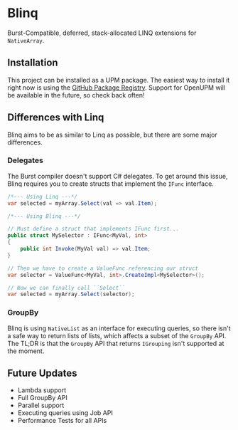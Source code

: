 Blinq
=====

Burst-Compatible, deferred, stack-allocated LINQ extensions for `NativeArray`.

Installation
------------

This project can be installed as a UPM package. The easiest way to install it right now is using the [GitHub Package Registry](https://forum.unity.com/threads/using-github-packages-registry-with-unity-package-manager.861076/). Support for OpenUPM will be available in the future, so check back often!

Differences with Linq
---------------------

Blinq aims to be as similar to Linq as possible, but there are some major differences.

### Delegates

The Burst compiler doesn't support C# delegates. To get around this issue, Blinq requires you to create structs that implement the `IFunc` interface.

```cs
/*--- Using Linq ---*/
var selected = myArray.Select(val => val.Item);

/*--- Using Blinq ---*/

// Must define a struct that implements IFunc first...
public struct MySelector : IFunc<MyVal, int>
{
    public int Invoke(MyVal val) => val.Item;
}

// Then we have to create a ValueFunc referencing our struct
var selector = ValueFunc<MyVal, int>.CreateImpl<MySelector>();

// Now we can finally call ``Select``
var selected = myArray.Select(selector);
```

### GroupBy

Blinq is using `NativeList` as an interface for executing queries, so there isn't a safe way to return lists of lists, which affects a subset of the `GroupBy` API. The TL;DR is that the `GroupBy` API that returns `IGrouping` isn't supported at the moment.

Future Updates
--------------

- Lambda support
- Full GroupBy API
- Parallel support
- Executing queries using Job API
- Performance Tests for all APIs
